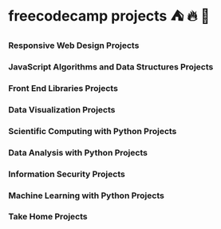 # freecodecamp projects :tent: :fire: :chocolate_bar:

### Responsive Web Design Projects

### JavaScript Algorithms and Data Structures Projects

### Front End Libraries Projects

### Data Visualization Projects

### Scientific Computing with Python Projects

### Data Analysis with Python Projects

### Information Security Projects

### Machine Learning with Python Projects 

### Take Home Projects 
